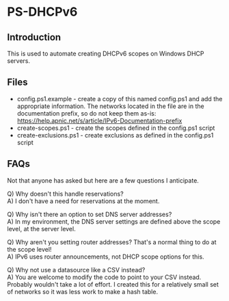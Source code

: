 # PS-DHCPv6

## Introduction

This is used to automate creating DHCPv6 scopes on Windows DHCP servers.

## Files

* config.ps1.example - create a copy of this named config.ps1 and add the appropriate information. The networks located in the file are in the documentation prefix, so do not keep them as-is: https://help.apnic.net/s/article/IPv6-Documentation-prefix
* create-scopes.ps1 - create the scopes defined in the config.ps1 script
* create-exclusions.ps1 - create exclusions as defined in the config.ps1 script

## FAQs

Not that anyone has asked but here are a few questions I anticipate.

Q) Why doesn't this handle reservations?  
A) I don't have a need for reservations at the moment.

Q) Why isn't there an option to set DNS server addresses?  
A) In my environment, the DNS server settings are defined above the scope level, at the server level. 

Q) Why aren't you setting router addresses? That's a normal thing to do at the scope level!  
A) IPv6 uses router announcements, not DHCP scope options for this.

Q) Why not use a datasource like a CSV instead?  
A) You are welcome to modify the code to point to your CSV instead. Probably wouldn't take a lot of effort. I created this for a relatively small set of networks so it was less work to make a hash table.
